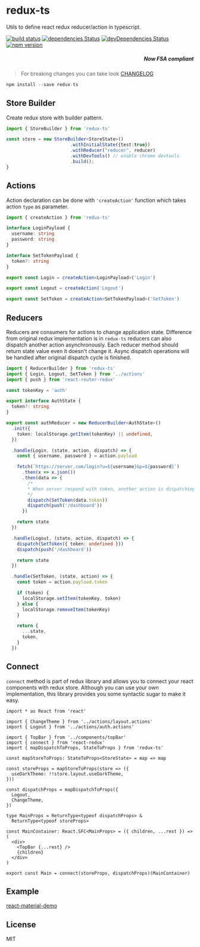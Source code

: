 # redux-ts

Utils to define react redux reducer/action in typescript.</p>

[![build status](https://img.shields.io/travis/cimdalli/redux-ts/master.svg?style=flat-square)](https://travis-ci.org/cimdalli/redux-ts)
[![dependencies Status](https://david-dm.org/cimdalli/redux-ts/status.svg?style=flat-square)](https://david-dm.org/cimdalli/redux-ts)
[![devDependencies Status](https://david-dm.org/cimdalli/redux-ts/dev-status.svg?style=flat-square)](https://david-dm.org/cimdalli/redux-ts?type=dev)
[![npm version](https://img.shields.io/npm/v/redux-ts.svg?style=flat-square)](https://www.npmjs.com/package/redux-ts)

<h5 align="right">  Now FSA compliant</h5>

> For breaking changes you can take look [CHANGELOG](./CHANGELOG.md)

```js
npm install --save redux-ts
```

## Store Builder

Create redux store with builder pattern.

```ts
import { StoreBuilder } from 'redux-ts'

const store = new StoreBuilder<StoreState>()
                        .withInitialState({test:true})
                        .withReducer("reducer", reducer)
                        .withDevTools() // enable chrome devtools
                        .build();
}
```

## Actions

Action declaration can be done with `'createAction'` function which takes action `type` as parameter.

```ts
import { createAction } from 'redux-ts'

interface LoginPayload {
  username: string
  password: string
}

interface SetTokenPayload {
  token?: string
}

export const Login = createAction<LoginPayload>('Login')

export const Logout = createAction('Logout')

export const SetToken = createAction<SetTokenPayload>('SetToken')
```

## Reducers

Reducers are consumers for actions to change application state. Difference from original redux implementation is in `redux-ts` reducers can also dispatch another action asynchronously. Each reducer method should return state value even it doesn't change it. Async dispatch operations will be handled after original dispatch cycle is finished.

```ts
import { ReducerBuilder } from 'redux-ts'
import { Login, Logout, SetToken } from '../actions'
import { push } from 'react-router-redux'

const tokenKey = 'auth'

export interface AuthState {
  token?: string
}

export const authReducer = new ReducerBuilder<AuthState>()
  .init({
    token: localStorage.getItem(tokenKey) || undefined,
  })

  .handle(Login, (state, action, dispatch) => {
    const { username, password } = action.payload

    fetch(`https://server.com/login?u=${username}&p=${password}`)
      .then(x => x.json())
      .then(data => {
        /*
        * When server respond with token, another action is dispatching.
        */
        dispatch(SetToken(data.token))
        dispatch(push('/dashboard'))
      })

    return state
  })

  .handle(Logout, (state, action, dispatch) => {
    dispatch(SetToken({ token: undefined }))
    dispatch(push('/dashboard'))

    return state
  })

  .handle(SetToken, (state, action) => {
    const token = action.payload.token

    if (token) {
      localStorage.setItem(tokenKey, token)
    } else {
      localStorage.removeItem(tokenKey)
    }

    return {
      ...state,
      token,
    }
  })
```

## Connect

`connect` method is part of redux library and allows you to connect your react components with redux store. Although you can use your own implementation, this library provides you some syntactic sugar to make it easy.

```tsx
import * as React from 'react'

import { ChangeTheme } from '../actions/layout.actions'
import { Logout } from '../actions/auth.actions'

import { TopBar } from '../components/topBar'
import { connect } from 'react-redux'
import { mapDispatchToProps, StateToProps } from 'redux-ts'

const mapStoreToProps: StateToProps<StoreState> = map => map

const storeProps = mapStoreToProps(store => ({
  useDarkTheme: !!store.layout.useDarkTheme,
}))

const dispatchProps = mapDispatchToProps({
  Logout,
  ChangeTheme,
})

type MainProps = ReturnType<typeof dispatchProps> &
  ReturnType<typeof storeProps>

const MainContainer: React.SFC<MainProps> = ({ children, ...rest }) => (
  <div>
    <TopBar {...rest} />
    {children}
  </div>
)

export const Main = connect(storeProps, dispatchProps)(MainContainer)
```

## Example

[react-material-demo](https://github.com/cimdalli/react-material-demo)

## License

MIT
